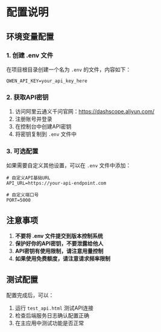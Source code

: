 # 配置说明

## 环境变量配置

### 1. 创建 .env 文件
在项目根目录创建一个名为 `.env` 的文件，内容如下：

```
QWEN_API_KEY=your_api_key_here
```

### 2. 获取API密钥
1. 访问阿里云通义千问官网：https://dashscope.aliyun.com/
2. 注册账号并登录
3. 在控制台中创建API密钥
4. 将密钥复制到 `.env` 文件中

### 3. 可选配置
如果需要自定义其他设置，可以在 `.env` 文件中添加：

```
# 自定义API基础URL
API_URL=https://your-api-endpoint.com

# 自定义端口号
PORT=5000
```

## 注意事项

1. **不要将 .env 文件提交到版本控制系统**
2. **保护好你的API密钥，不要泄露给他人**
3. **API密钥有使用限制，请注意用量控制**
4. **如果使用免费额度，请注意请求频率限制**

## 测试配置

配置完成后，可以：
1. 运行 `test_api.html` 测试API连接
2. 检查后端服务日志确认配置正确
3. 在主应用中测试功能是否正常
